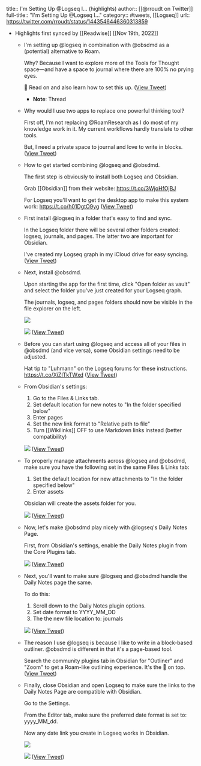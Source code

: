 title:: I'm Setting Up @Logseq I... (highlights)
author:: [[@rroudt on Twitter]]
full-title:: "I'm Setting Up @Logseq I..."
category:: #tweets, [[Logseq]]
url:: https://twitter.com/rroudt/status/1443546446360313859

- Highlights first synced by [[Readwise]] [[Nov 19th, 2022]]
	- I'm setting up @logseq in combination with @obsdmd as a (potential) alternative to Roam.
	  
	  Why? Because I want to explore more of the Tools for Thought space—and have a space to journal where there are 100% no prying eyes.
	  
	  🧵 Read on and also learn how to set this up. ([View Tweet](https://twitter.com/rroudt/status/1443546446360313859))
		- **Note**: Thread
	- Why would I use two apps to replace one powerful thinking tool?
	  
	  First off, I'm not replacing @RoamResearch as I do most of my knowledge work in it. My current workflows hardly translate to other tools.
	  
	  But, I need a private space to journal and love to write in blocks. ([View Tweet](https://twitter.com/rroudt/status/1443546447513718785))
	- How to get started combining @logseq and @obsdmd.
	  
	  The first step is obviously to install both Logseq and Obsidian.
	  
	  Grab [[Obsidian]] from their website: https://t.co/3WjoHfOjBJ
	  
	  For Logseq you'll want to get the desktop app to make this system work: https://t.co/h01DgtO9yg ([View Tweet](https://twitter.com/rroudt/status/1443546448675573760))
	- First install @logseq in a folder that's easy to find and sync.
	  
	  In the Logseq folder there will be several other folders created: logseq, journals, and pages. The latter two are important for Obsidian.
	  
	  I've created my Logseq graph in my iCloud drive for easy syncing. ([View Tweet](https://twitter.com/rroudt/status/1443546449967341578))
	- Next, install @obsdmd.
	  
	  Upon starting the app for the first time, click "Open folder as vault" and select the folder you've just created for your Logseq graph.
	  
	  The journals, logseq, and pages folders should now be visible in the file explorer on the left. 
	  
	  ![](https://pbs.twimg.com/media/FAiB2h0UYAIjoqH.jpg) 
	  
	  ![](https://pbs.twimg.com/media/FAiB2phUYAguQNK.png) ([View Tweet](https://twitter.com/rroudt/status/1443546457957560327))
	- Before you can start using @logseq and access all of your files in @obsdmd (and vice versa), some Obsidian settings need to be adjusted.
	  
	  Hat tip to "Luhmann" on the Logseq forums for these instructions.
	  https://t.co/XiZITkTWxd ([View Tweet](https://twitter.com/rroudt/status/1443546459450707968))
	- From Obsidian's settings:
	  
	  1) Go to the Files & Links tab.
	  2) Set default location for new notes to "In the folder specified below"
	  3) Enter pages
	  4) Set the new link format to "Relative path to file"
	  5) Turn [[Wikilinks]] OFF to use Markdown links instead (better compatibility) 
	  
	  ![](https://pbs.twimg.com/media/FAiB29mVgAcRhrY.jpg) ([View Tweet](https://twitter.com/rroudt/status/1443546463800213506))
	- To properly manage attachments across @logseq and @obsdmd, make sure you have the following set in the same Files & Links tab:
	  
	  1) Set the default location for new attachments to "In the folder specified below"
	  2) Enter assets
	  
	  Obsidian will create the assets folder for you. 
	  
	  ![](https://pbs.twimg.com/media/FAiB3NjVQAUJuqV.jpg) ([View Tweet](https://twitter.com/rroudt/status/1443546467629613064))
	- Now, let's make @obsdmd play nicely with @logseq's Daily Notes Page.
	  
	  First, from Obsidian's settings, enable the Daily Notes plugin from the Core Plugins tab. 
	  
	  ![](https://pbs.twimg.com/media/FAiB3c7VcAYZQtE.jpg) ([View Tweet](https://twitter.com/rroudt/status/1443546472075579396))
	- Next, you'll want to make sure @logseq and @obsdmd handle the Daily Notes page the same.
	  
	  To do this:
	  1) Scroll down to the Daily Notes plugin options.
	  2) Set date format to YYYY_MM_DD
	  3) The the new file location to: journals 
	  
	  ![](https://pbs.twimg.com/media/FAiB3soUUAkgg-f.jpg) ([View Tweet](https://twitter.com/rroudt/status/1443546476609564676))
	- The reason I use @logseq is because I like to write in a block-based outliner. @obsdmd is different in that it's a page-based tool.
	  
	  Search the community plugins tab in Obsidian for "Outliner" and "Zoom" to get a Roam-like outlining experience. It's the 🍒 on top. ([View Tweet](https://twitter.com/rroudt/status/1443546478090145792))
	- Finally, close Obsidian and open Logseq to make sure the links to the Daily Notes Page are compatible with Obsidian.
	  
	  Go to the Settings.
	  
	  From the Editor tab, make sure the preferred date format is set to: yyyy_MM_dd.
	  
	  Now any date link you create in Logseq works in Obsidian. 
	  
	  ![](https://pbs.twimg.com/media/FAiB4A1UYAUt-PI.png) 
	  
	  ![](https://pbs.twimg.com/media/FAiB4JhUYAEAEeN.jpg) ([View Tweet](https://twitter.com/rroudt/status/1443546483895128064))